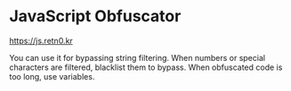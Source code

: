 # JavaScript Obfuscator

https://js.retn0.kr

You can use it for bypassing string filtering. When numbers or special characters are filtered, blacklist them to bypass. When obfuscated code is too long, use variables.
